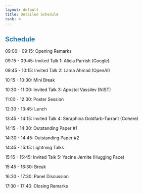 ```yaml
---
layout: default
title: Detailed Schedule
rank: 4
---
```


## <span style="color:#267CB9"> Schedule </span>

09:00 - 09:15: Opening Remarks

09:15 - 09:45: Invited Talk 1: Alicia Parrish (Google)

09:45 - 10:15: Invited Talk 2: Lama Ahmad (OpenAI)

10:15 - 10:30: Mini Break

10:30 - 11:00: Invited Talk 3: Apostol Vassilev (NIST)

11:00 - 12:30: Poster Session

12:30 - 13:45: Lunch

13:45 - 14:15: Invited Talk 4: Seraphina Goldfarb-Tarrant (Cohere)

14:15 - 14:30: Outstanding Paper #1

14:30 - 14:45: Outstanding Paper #2

14:45 - 15:15: Lightning Talks

15:15 - 15:45: Invited Talk 5: Yacine Jernite (Hugging Face)

15:45 - 16:30: Break

16:30 - 17:30: Panel Discussion

17:30 - 17:40: Closing Remarks
